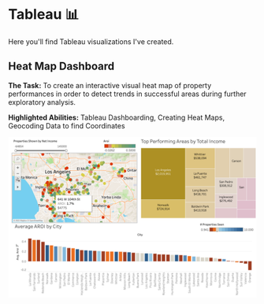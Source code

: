 # Tableau :bar_chart:

Here you'll find Tableau visualizations I've created. 

## Heat Map Dashboard
**The Task:** To create an interactive visual heat map of property performances in order to detect trends in successful areas during further exploratory analysis. 

**Highlighted Abilities:** Tableau Dashboarding, Creating Heat Maps, Geocoding Data to find Coordinates

![alt text](https://github.com/asilich123/Resume_Projects/blob/main/Tableau/Heat%20Map%20Dashboard.png?raw=true)